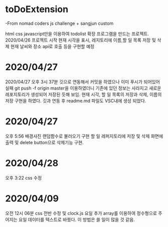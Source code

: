 # toDoExtension

-From nomad coders js challenge + sangjun custom

html css javascript만을 이용하여 todolist 확장 프로그램을 만드는 프로젝트.
2020/04/26 프로젝트 시작 현재 시각을 표시, 레지토리에 이름,할 일 목록 저장 및 삭제
현재 날씨와 장소 api로 호출 등을 구현할 예정

# 2020/04/27

2020/04/27 오후 3시 37분 깃으로 연동해서 커밋을 하였으나 이미 푸시가 되어있어 실패
git push -f origin master을 이용하였더니 기존에 있던 정보는 사라지고
새로운 레포지토리가 생성되어 저장된 듯해 보임. 현재 시각, 할 일 목록의 저장과 삭제, 이름의
저장 구현을 하였다. 깃과 연동 후 readme.md 파일도
VSC내에 생성 되었다.

# 2020/04/27

오후 5:56 배경사진 랜덤함수로 불러오기 구현
할 일 레퍼지토리에 저장 및 삭제 화면에 출력 및
delete button으로 삭제기능 구현.

# 2020/04/28

오후 3:22 css 수정

# 2020/04/09

오전 12시 06분 css 전반 수정 및 clock.js 요일 추가
array를 이용하여 정수형으로 주어지는 요일 데이터를
텍스트로 바꿨다. 이 방법은 쓸 일이 많을 것 같음.

